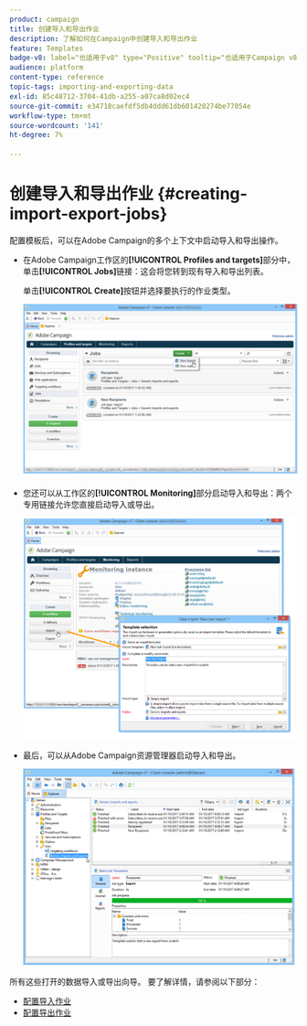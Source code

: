 ```yaml
---
product: campaign
title: 创建导入和导出作业
description: 了解如何在Campaign中创建导入和导出作业
feature: Templates
badge-v8: label="也适用于v8" type="Positive" tooltip="也适用于Campaign v8"
audience: platform
content-type: reference
topic-tags: importing-and-exporting-data
exl-id: 85c48712-3704-41db-a255-a07ca8d02ec4
source-git-commit: e34718caefdf5db4ddd61db601420274be77054e
workflow-type: tm+mt
source-wordcount: '141'
ht-degree: 7%

---
```


# 创建导入和导出作业 {#creating-import-export-jobs}



配置模板后，可以在Adobe Campaign的多个上下文中启动导入和导出操作。

* 在Adobe Campaign工作区的&#x200B;**[!UICONTROL Profiles and targets]**&#x200B;部分中，单击&#x200B;**[!UICONTROL Jobs]**&#x200B;链接：这会将您转到现有导入和导出列表。

  单击&#x200B;**[!UICONTROL Create]**&#x200B;按钮并选择要执行的作业类型。

  ![](assets/s_ncs_user_import_from_home.png)

* 您还可以从工作区的&#x200B;**[!UICONTROL Monitoring]**&#x200B;部分启动导入和导出：两个专用链接允许您直接启动导入或导出。

  ![](assets/s_ncs_user_import_from_production.png)

* 最后，可以从Adobe Campaign资源管理器启动导入和导出。

  ![](assets/s_ncs_user_export_wizard_launch_from_menu.png)


所有这些打开的数据导入或导出向导。 要了解详情，请参阅以下部分：

* [配置导入作业](../../platform/using/executing-import-jobs.md)
* [配置导出作业](../../platform/using/executing-export-jobs.md)

